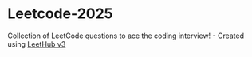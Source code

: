# Leetcode-2025
Collection of LeetCode questions to ace the coding interview! - Created using [LeetHub v3](https://github.com/raphaelheinz/LeetHub-3.0)
